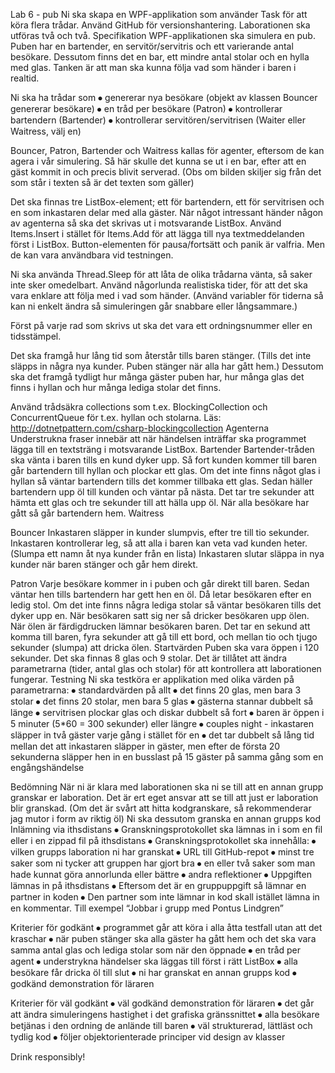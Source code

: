 Lab 6 - pub
Ni ska skapa en WPF-applikation som använder Task för att köra flera trådar. Använd GitHub för versionshantering. Laborationen ska utföras två och två.
Specifikation
WPF-applikationen ska simulera en pub. Puben har en bartender, en servitör/servitris och ett varierande antal besökare. Dessutom finns det en bar, ett mindre antal stolar och en hylla med glas. Tanken är att man ska kunna följa vad som händer i baren i realtid.

Ni ska ha trådar som
⦁	genererar nya besökare (objekt av klassen Bouncer genererar besökare)
⦁	en tråd per besökare (Patron)
⦁	kontrollerar bartendern (Bartender)
⦁	kontrollerar servitören/servitrisen (Waiter eller Waitress, välj en)

Bouncer, Patron, Bartender och Waitress kallas för agenter, eftersom de kan agera i vår simulering.
Så här skulle det kunna se ut i en bar, efter att en gäst kommit in och precis blivit serverad. (Obs om bilden skiljer sig från det som står i texten så är det texten som gäller)

 

Det ska finnas tre ListBox-element; ett för bartendern, ett för servitrisen och en som inkastaren delar med alla gäster. När något intressant händer någon av agenterna så ska det skrivas ut i motsvarande ListBox. Använd Items.Insert i stället för Items.Add för att lägga till nya textmeddelanden först i ListBox.
Button-elementen för pausa/fortsätt och panik är valfria. Men de kan vara användbara vid testningen.

Ni ska använda Thread.Sleep för att låta de olika trådarna vänta, så saker inte sker omedelbart. Använd någorlunda realistiska tider, för att det ska vara enklare att följa med i vad som händer. (Använd variabler för tiderna så kan ni enkelt ändra så simuleringen går snabbare eller långsammare.)

Först på varje rad som skrivs ut ska det vara ett ordningsnummer eller en tidsstämpel.

Det ska framgå hur lång tid som återstår tills baren stänger. (Tills det inte släpps in några nya kunder. Puben stänger när alla har gått hem.) Dessutom ska det framgå tydligt hur många gäster puben har, hur många glas det finns i hyllan och hur många lediga stolar det finns.

Använd trådsäkra collections som t.ex. BlockingCollection och ConcurrentQueue<T> för t.ex. hyllan och stolarna. Läs: http://dotnetpattern.com/csharp-blockingcollection 
Agenterna
Understrukna fraser innebär att när händelsen inträffar ska programmet lägga till en textsträng i motsvarande ListBox.
Bartender
Bartender-tråden ska vänta i baren tills en kund dyker upp. Så fort kunden kommer till baren går bartendern till hyllan och plockar ett glas. Om det inte finns något glas i hyllan så väntar bartendern tills det kommer tillbaka ett glas. Sedan häller bartendern upp öl till kunden och väntar på nästa.
Det tar tre sekunder att hämta ett glas och tre sekunder till att hälla upp öl.
När alla besökare har gått så går bartendern hem.
Waitress
 	
Bouncer
Inkastaren släpper in kunder slumpvis, efter tre till tio sekunder. Inkastaren kontrollerar leg, så att alla i baren kan veta vad kunden heter. (Slumpa ett namn åt nya kunder från en lista) Inkastaren slutar släppa in nya kunder när baren stänger och går hem direkt.

Patron
Varje besökare kommer in i puben och går direkt till baren. Sedan väntar hen tills bartendern har gett hen en öl. Då letar besökaren efter en ledig stol. Om det inte finns några lediga stolar så väntar besökaren tills det dyker upp en. När besökaren satt sig ner så dricker besökaren upp ölen. När ölen är färdigdrucken lämnar besökaren baren.
Det tar en sekund att komma till baren, fyra sekunder att gå till ett bord, och mellan tio och tjugo sekunder (slumpa) att dricka ölen.
Startvärden
Puben ska vara öppen i 120 sekunder. Det ska finnas 8 glas och 9 stolar.
Det är tillåtet att ändra parametrarna (tider, antal glas och stolar) för att kontrollera att laborationen fungerar.
Testning
Ni ska testköra er applikation med olika värden på parametrarna:
⦁	standardvärden på allt
⦁	det finns 20 glas, men bara 3 stolar
⦁	det finns 20 stolar, men bara 5 glas
⦁	gästerna stannar dubbelt så länge
⦁	servitrisen plockar glas och diskar dubbelt så fort
⦁	baren är öppen i 5 minuter (5*60 = 300 sekunder) eller längre
⦁	couples night - inkastaren släpper in två gäster varje gång i stället för en
⦁	det tar dubbelt så lång tid mellan det att inkastaren släpper in gäster, men efter de första 20 sekunderna släpper hen in en busslast på 15 gäster på samma gång som en engångshändelse

Bedömning
När ni är klara med laborationen ska ni se till att en annan grupp granskar er laboration. Det är ert eget ansvar att se till att just er laboration blir granskad. (Om det är svårt att hitta kodgranskare, så rekommenderar jag mutor i form av riktig öl) Ni ska dessutom granska en annan grupps kod
Inlämning via ithsdistans
⦁	Granskningsprotokollet ska lämnas in i som en fil eller i en zippad fil på ithsdistans
⦁	Granskningsprotokollet ska innehålla:
⦁	vilken grupps laboration ni har granskat
⦁	URL till GitHub-repot
⦁	minst tre saker som ni tycker att gruppen har gjort bra
⦁	en eller två saker som man hade kunnat göra annorlunda eller bättre
⦁	andra reflektioner
⦁	Uppgiften lämnas in på ithsdistans
⦁	Eftersom det är en gruppuppgift så lämnar en partner in koden
⦁	Den partner som inte lämnar in kod skall istället lämna in en kommentar. Till exempel
“Jobbar i grupp med Pontus Lindgren”


Kriterier för godkänt
⦁	programmet går att köra i alla åtta testfall utan att det kraschar
⦁	när puben stänger ska alla gäster ha gått hem och det ska vara samma antal glas och lediga stolar som när den öppnade
⦁	en tråd per agent
⦁	understrykna händelser ska läggas till först i rätt ListBox
⦁	alla besökare får dricka öl till slut
⦁	ni har granskat en annan grupps kod
⦁	godkänd demonstration för läraren

Kriterier för väl godkänt
⦁	väl godkänd demonstration för läraren
⦁	det går att ändra simuleringens hastighet i det grafiska gränssnittet
⦁	alla besökare betjänas i den ordning de anlände till baren
⦁	väl strukturerad, lättläst och tydlig kod
⦁	följer objektorienterade principer vid design av klasser


Drink responsibly!

